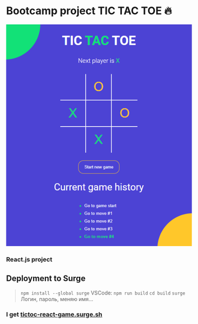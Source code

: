 # Bootcamp project TIC TAC TOE :fire:
[![image tic-tac-toe](./src/img/tictactoe.png)](http://tictoc-react-game.surge.sh/)
### React.js project

## Deployment to Surge
> `npm install --global surge`
> VSCode:
> `npm run build`
> `cd build`
> `surge`
Логин, пароль, меняю имя...
### I get [tictoc-react-game.surge.sh](http://tictoc-react-game.surge.sh/)
